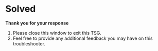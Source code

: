 <properties pageTitle="Solved"
            description="Solved"
            service="Microsoft.Storage"
            resource="Microsoft.Storage/storageAccounts"
            authors="akshaymatmicrosoft"
            ms.author="akshaym"
            displayOrder=""
            selfHelpType="TSG_Content"
            supportTopicIds=""
            resourceTags=""
            productPesIds=""
            cloudEnvironments="public"
            articleId="67b2c4b0-aa4c-4b1c-a861-5b8cc02ad9cd"
            ownershipId="Centennial_CloudNet_LoadBalancer" />

# Solved

**Thank you for your response**

1. Please close this window to exit this TSG.
2. Feel free to provide any additional feedback you may have on this troubleshooter.